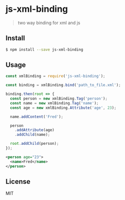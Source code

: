 # js-xml-binding

> two way binding for xml and js

## Install

```sh
$ npm install --save js-xml-binding
```

## Usage
```js
const xmlBinding = require('js-xml-binding');

const binding = xmlBinding.bind('path_to_file.xml');

binding.then(root => {
  const person = new xmlBinding.Tag('person');
  const name = new xmlBinding.Tag('name');
  const age = new xmlBinding.Attribute('age', 23);

  name.addContent('Fred');

  person
    .addAttribute(age)
    .addChild(name);

  root.addChild(person);
});
```

```xml
<person age="23">
  <name>Fred</name>
</person>
```

## License

MIT
